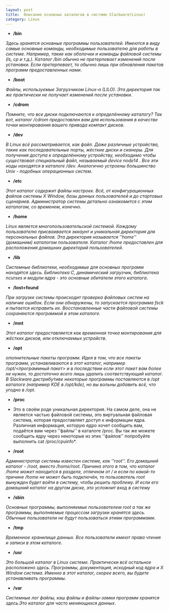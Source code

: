 ```yaml
---
layout: post
title:  Описание основных каталогов в системе Slackware(Linux)
category: Linux
---
```


- **/bin** 

 *Здесь хранятся основные программы пользователей. Имеются в виду самые основные команды, 
  необходимые пользователю для работы в системе. Например, такие как оболочки и команды файловой 
  системы (ls, cp и т.д.). Каталог /bin обычно не претерпевает изменений после установки. Если 
 претерпевает, то обычно лишь при обновления пакетов программ предоставленных нами*.

- **/boot** 

 *Файлы, используемые Загрузчиком Linux-a (LILO). Эта директория так же практически не получает 
 изменений после установки*.

- **/cdrom** 

 *Помните, что все диски подключаются к определённому каталогу? Так вот, каталог /cdrom 
 предоставлен вам для использования в качестве точки монтирования вашего привода компакт дисков*.

- **/dev** 

 *В Linux всё рассматривается, как файл. Даже различные устройства, такие как последовательные 
  порты, жёсткие диски и сканеры. Для получения доступа к определённому устройству, необходимо 
  чтобы существовал специальный файл, называемый device node14 . Все эти ноды находятся в 
 каталоге /dev. Аналогично устроены большинство Unix - подобных операционных систем*.

- **/etc** 

 *Этот каталог содержит файлы настроек. Всё, от конфигурационных файлов системы X Window, базы 
  данных пользователей и до стартовых сценариев. Администратор системы детально ознакомится с 
 этим каталогом, со временем, конечно*.

- **/home** 

 *Linux является многопользовательской системой. Каждому пользователю присваивается эккаунт и 
  уникальная директория для персональных файлов. Эта директория называется ''home'' (домашним) 
 каталогом пользователя. Каталог /home предоставлен для расположения домашних директорий 
 пользователей*.

- **/lib** 

 *Системные библиотеки, необходимые для основных программ находятся здесь. Библиотека C, 
 динамический загрузчик, библиотека ncurses и модули ядра - это основные обитатели этого каталога*.

- **/lost+found** 

 *При загрузке системы происходит проверка файловых систем на наличие ошибок. Если они обнаружены,
  то запускается программа fsck и пытается исправить их. Восстановленные части файловой системы 
 сохраняются программой в этом каталоге*.

- **/mnt** 

 *Этот каталог предоставляется как временная точка монтирования для жёстких дисков, или 
 отключаемых устройств*.

- **/opt** 

 *ополнительные пакеты программ. Идея в том, что все пакеты программ, устанавливаются в этот 
  каталог, например /opt/<программный пакет> и в последствии если этот пакет вам более не нужен, 
  то достаточно всего лишь удалить соответствующий каталог. В Slackware дистрибутиве некоторые 
 программы поставляются в /opt каталоге (например KDE в /opt/kde), но вы вольны добавить всё, 
 что угодно в /opt*.

- **/proc** 

* Это в своём роде уникальная директория. На самом деле, она не является частью файловой системы, 
  это виртуальная файловая система, которая предоставляет доступ к информации ядра. Различная 
  информация, которую ядро хочет сообщить вам, подаётся вам через ''файлы'' в каталоге /proc. Вы 
 так же можете сообщить ядру через некоторые из этих ''файлов'' попробуйте выполнить cat 
  /proc/cpuinfo*.

- **/root** 

 *Администратор системы известен системе, как ''root''. Его домашний каталог - /root, вместо 
  /home/root. Причина этого в том, что каталог /home может находится в разделе, отличном от / и 
  если по какой-то причине /home не может быть подключён, то пользователь root вынужден будет 
  войти в систему, чтобы решить проблему. И если его домашний каталог на другом диске, это 
 усложнит вход в систему*

- **/sbin**

 *Основные программы, выполняемые пользователем root а так же программы, выполняемые процессом 
 загрузки хранятся здесь. Обычные пользователи не будут пользоваться этими программами*.

- **/tmp** 

*Временное хранилище данных. Все пользователи имеют права чтения и записи в этом каталоге*.

- **/usr** 

 *Это большой каталог в Linux системе. Практически всё остальное расположено здесь. Программы, 
  документация, исходный код ядра и X Window система. Именно в этот каталог, скорее всего, вы 
 будете устанавливать программы*.

- **/var** 

*Системные лог файлы, кэш файлы и файлы-замки программ хранятся здесь.Это каталог для часто 
меняющихся данных*.